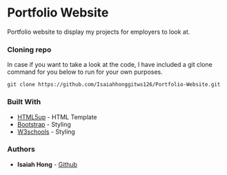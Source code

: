 # Portfolio Website

Portfolio website to display my projects for employers to look at.

### Cloning repo

In case if you want to take a look at the code, I have included a git clone command for you below to run for your own purposes.

```
git clone https://github.com/Isaiahhonggitws126/Portfolio-Website.git
```

### Built With

* [HTML5up](https://html5up.net/) - HTML Template
* [Bootstrap](https://getbootstrap.com/) - Styling
* [W3schools](https://www.w3schools.com/) - Styling


### Authors

* **Isaiah Hong** - [Github](https://github.com/Isaiahhonggitws126)

